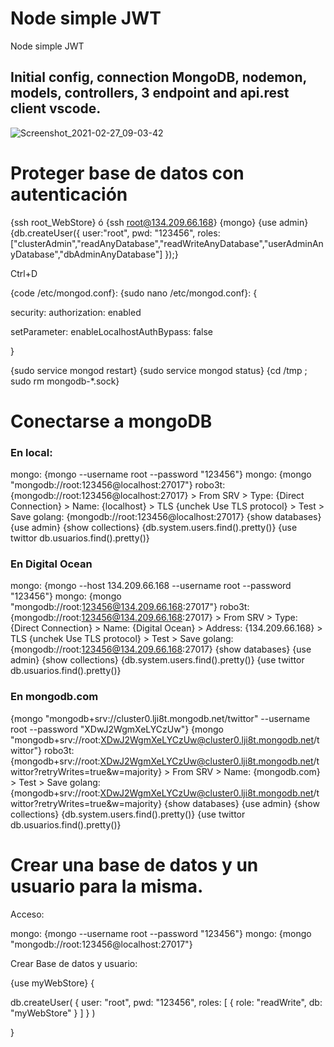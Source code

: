 
# Node simple JWT

Node simple JWT

## Initial config, connection MongoDB, nodemon, models, controllers, 3 endpoint and api.rest client vscode.

![Screenshot_2021-02-27_09-03-42](https://user-images.githubusercontent.com/6284869/109382942-4a9e6e80-78db-11eb-964a-2660592bf0ef.png)

# Proteger base de datos con autenticación

{ssh root_WebStore} ó {ssh root@134.209.66.168}
{mongo}
{use admin}
{db.createUser({ user:"root", pwd: "123456", roles:["clusterAdmin","readAnyDatabase","readWriteAnyDatabase","userAdminAnyDatabase","dbAdminAnyDatabase"] });}

Ctrl+D

{code /etc/mongod.conf}:
{sudo nano /etc/mongod.conf}:
{

security:
  authorization: enabled

setParameter:
  enableLocalhostAuthBypass: false

}

{sudo service mongod restart}
{sudo service mongod status}
{cd /tmp ; sudo rm mongodb-*.sock}




# Conectarse a mongoDB

### En local:
mongo:  {mongo --username root --password "123456"}
mongo:  {mongo "mongodb://root:123456@localhost:27017"}
robo3t: {mongodb://root:123456@localhost:27017} > From SRV 
                                                > Type: {Direct Connection} 
                                                > Name: {localhost} 
                                                > TLS {unchek Use TLS protocol} > Test > Save
golang: {mongodb://root:123456@localhost:27017}
{show databases}
{use admin}
{show collections}
{db.system.users.find().pretty()}
{use twittor
db.usuarios.find().pretty()}












### En Digital Ocean
mongo:  {mongo --host 134.209.66.168 --username root --password "123456"}
mongo:  {mongo "mongodb://root:123456@134.209.66.168:27017"}
robo3t: {mongodb://root:123456@134.209.66.168:27017}    > From SRV 
                                                        > Type: {Direct Connection} 
                                                        > Name: {Digital Ocean} 
                                                        > Address: {134.209.66.168}
                                                        > TLS {unchek Use TLS protocol} > Test > Save
golang: {mongodb://root:123456@134.209.66.168:27017}
{show databases}
{use admin}
{show collections}
{db.system.users.find().pretty()}
{use twittor
db.usuarios.find().pretty()}














### En mongodb.com
{mongo "mongodb+srv://cluster0.lji8t.mongodb.net/twittor" --username root --password "XDwJ2WgmXeLYCzUw"}
{mongo "mongodb+srv://root:XDwJ2WgmXeLYCzUw@cluster0.lji8t.mongodb.net/twittor"}
robo3t: {mongodb+srv://root:XDwJ2WgmXeLYCzUw@cluster0.lji8t.mongodb.net/twittor?retryWrites=true&w=majority}    > From SRV 
                                                                                                                > Name: {mongodb.com} > Test > Save
golang: {mongodb+srv://root:XDwJ2WgmXeLYCzUw@cluster0.lji8t.mongodb.net/twittor?retryWrites=true&w=majority}
{show databases}
{use admin}
{show collections}
{db.system.users.find().pretty()}
{use twittor
db.usuarios.find().pretty()}




# Crear una base de datos y un usuario para la misma.



Acceso:

mongo:  {mongo --username root --password "123456"}
mongo:  {mongo "mongodb://root:123456@localhost:27017"}

Crear Base de datos y usuario:

{use myWebStore}
{

db.createUser(
   {
      user: "root",
      pwd: "123456",
      roles: [ { role: "readWrite", db: "myWebStore" } ]
   }
)

}


